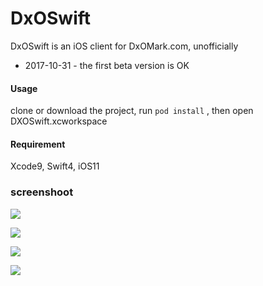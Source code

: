# DxOSwift

DxOSwift is an iOS client for DxOMark.com, unofficially


- 2017-10-31 - the first beta version is OK

#### Usage
clone or download the project, run `pod install` , then open DXOSwift.xcworkspace

#### Requirement

Xcode9, Swift4, iOS11

### screenshoot

![](/screenshot/1.jpg?raw=true)

![](/screenshot/2.jpg?raw=true)

![](/screenshot/3.jpg?raw=true)

![](/screenshot/4.jpg?raw=true)
